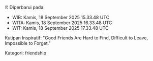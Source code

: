 ⏰ Diperbarui pada:
- WIB: Kamis, 18 September 2025 15.33.48 UTC
- WITA: Kamis, 18 September 2025 16.33.48 UTC
- WIT: Kamis, 18 September 2025 17.33.48 UTC

Kutipan Inspiratif:
"Good Friends Are Hard to Find, Difficult to Leave, Impossible to Forget."


Kategori: friendship

